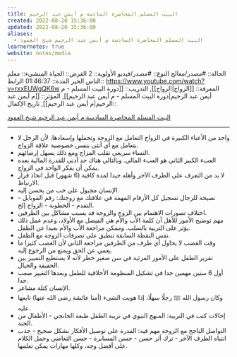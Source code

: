 ```yaml
---
title: البيت المسلم المحاضرة السادسة م أيمن عبد الرحيم
created: 2022-08-20 15:36:00
updated: 2022-08-20 15:36:00
aliases:
  - البيت المسلم المحاضرة السادسة م أيمن عبد الرحيم شيخ العمود
learnernotes: true
website: notes/media
---
```


الحالة:: #مصدر/معالج
النوع:: #مصدر/فيديو
اﻷولوية:: 2
الغرض:: الحياة
المنشيء:: معلم الناس الخير
المدة:: 01:46:37
الرابط:: <https://www.youtube.com/watch?v=rxxEUWgQK6w>
المعرفة:: [[الزواج|الزواج]],
التدريب:: [[دورة البيت المسلم - م أيمن عبد الرحيم|دورة البيت المسلم - م أيمن عبد الرحيم]],
المؤثر:: [[م أيمن عبد الرحيم|م أيمن عبد الرحيم]],
تاريخ اﻹكمال::

[البيت المسلم المحاضرة السادسة م أيمن عبد الرحيم شيخ العمود](https://www.youtube.com/watch?v=rxxEUWgQK6w)

---

- واحد من الأعباء الكبيرة في الزواج التعامل مع الزوجة وتحملها وإسعادها، لأن الرجل لا يتعامل مع أي أنثى بنفس خصوصية علاقة الزواج.
- النساء سريعي تقلب المزاج ومع ذلك يسهل إرضائهم.
- العبء الكبير الثاني هو العبء المالي. وبالتالي هناك حد أدنى للقدرة المالية بعده يمكن أن يفكر الواحد في الزواج.
- لا بد من التعرف على الطرف الآخر وأهله جيدا لمدة كافية (6 شهور) قبل اتخاذ قرار الارتباط.
- الإنسان مجبول على حب من يحسن إليه.
- نصيحة للرجال تسجيل كل الأرقام المهمة في علاقتك مع زوجتك: رقم الموبايل - التقدم - الخطوبة - الزواج إلخ.
- اختلاف تصورات الاهتمام بين الزوج والزوجة قد يسبب مشاكل بين الطرفين.
- مهم توضيح الأمور للأهل أن كلمة الأب والأم هي الفيصل مع الأولاد، وعدم عمل ذلك يؤثر على التربية بالسلب. وممكن مراجعة الأب والأم بعيدا عن الطفل.
- نفس النقطة السابقة تنطبق على تصرفات الزوجة مع الطفل.
- وقت الغضب لا يحاول أي طرف من الطرفين مراجعة الثاني لأن الغضب كثيرا ما يعمي عن الحق ويمنع من الرجوع إليه.
- تقرير الطفل على الأمور المرئية في سن صغير خطر لأنه لا يستطيع التمييز بين الحقيقة والخيال.
- أول 6 سنين مهمين جدا في تشكيل المنظومة الأخلاقية للطفل وبعدها التغيير صعب جدا.
- الإنسان كتلة مشاعر.
- وكان رسول الله ﷺ رجلًا سهلًا، إذا هويت الشيء (أمنا عائشة رضي الله عنها) تابعها عليه.
- إحالات كتب في التربية: المنهج النبوي في تريبة الطفل طبعة الخانجي - الأطفال من الجنة.
- التواصل الناجح مع الزوجة مهم فيه: القدرة على توصيل الأفكار بشكل صحيح - جذب انتباه الطرف الآخر - ترك أثر حسن - حسن المسايرة - حسن التغاضي وحمل الكلام على أفضل وجه، وكلها مهارات يمكن تعلمها.
